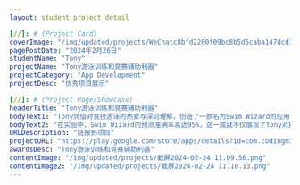```yaml
---
layout: student_project_detail

[//]: # (Project Card)
coverImage: "/img/updated/projects/WeChatc8bfd2200f09bc8b5d5caba147dcd16d.jpg"
pagePostDate: "2024年2月26日"
studentName: "Tony"
projectName: "Tony游泳训练和竞赛辅助利器"
projectCategory: "App Development"
projectDesc: "优秀项目展示"

[//]: # (Project Page/Showcase)
headerTitle: "Tony游泳训练和竞赛辅助利器"
bodyText1: "Tony凭借对竞技游泳的热爱与深刻理解，创造了一款名为Swim Wizard的应用，旨在通过机器学习和大数据分析优化游泳训练和竞赛表现。将自己的爱好变成创业，让所有游泳爱好者变得专业！"
bodyText2: "在实验中，Swim Wizard的预测准确率高达95%，这一成就不仅展现了Tony对技术的精通，更为运动数据分析领域注入了新的活力。"
URLDescription: "链接到项目"
projectURL: "https://play.google.com/store/apps/details?id=com.codingminds.swimwizard"
awardsDesc: "Tony游泳训练和竞赛辅助利器"
contentImage: "/img/updated/projects/截屏2024-02-24 11.09.56.png"
contentImage2: "/img/updated/projects/截屏2024-02-24 11.10.13.png"
---
```

